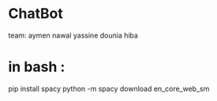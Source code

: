 # ChatBot
team:
aymen
nawal
yassine
dounia
hiba
# in bash :
pip install spacy
python -m spacy download en_core_web_sm
